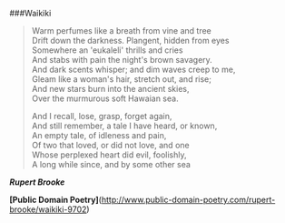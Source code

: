 ###Waikiki
    
>Warm perfumes like a breath from vine and tree  
>Drift down the darkness. Plangent, hidden from eyes  
>Somewhere an 'eukaleli' thrills and cries  
>And stabs with pain the night's brown savagery.  
>And dark scents whisper; and dim waves creep to me,  
>Gleam like a woman's hair, stretch out, and rise;  
>And new stars burn into the ancient skies,  
>Over the murmurous soft Hawaian sea.  
>
>And I recall, lose, grasp, forget again,  
>And still remember, a tale I have heard, or known,  
>An empty tale, of idleness and pain,  
>Of two that loved, or did not love, and one  
>Whose perplexed heart did evil, foolishly,  
>A long while since, and by some other sea  

**_Rupert Brooke_**

**[Public Domain Poetry]**(http://www.public-domain-poetry.com/rupert-brooke/waikiki-9702)
